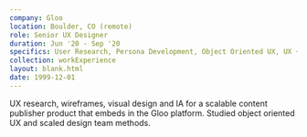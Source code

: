 ```yaml
---
company: Gloo
location: Boulder, CO (remote)
role: Senior UX Designer
duration: Jun '20 - Sep '20
specifics: User Research, Persona Development, Object Oriented UX, UX + UI, Visual Design
collection: workExperience
layout: blank.html
date: 1999-12-01
---
```


UX research, wireframes, visual design and IA for a scalable content publisher product that embeds in the Gloo platform. Studied object oriented UX and scaled design team methods.
